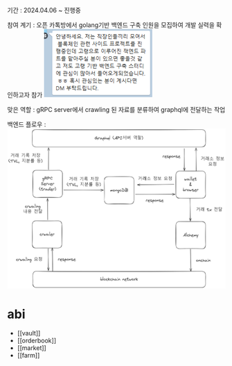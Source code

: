 
기간 : 2024.04.06 ~ 진행중

참여 계기 : 오픈 카톡방에서 golang기반 백엔드 구축 인원을 모집하여 개발 실력을 확인하고자 참가
<img src="/assets/Pasted image 20240407211647.png">

맞은 역할 : gRPC server에서 crawling 된 자료를 분류하여 graphql에 전달하는 작업   

백엔드 플로우 : <img src="/assets/Pasted image 20240409003312.png">

# abi
- [[vault]]
- [[orderbook]]
- [[market]]
- [[farm]]
